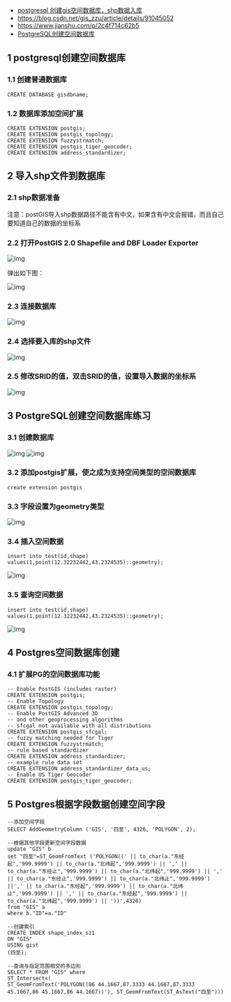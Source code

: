 - [postgresql 创建gis空间数据库，shp数据入库](https://blog.csdn.net/yangniceyangyang/article/details/104047479)
- https://blog.csdn.net/gis_zzu/article/details/91045052
- https://www.jianshu.com/p/2c4f714c62b5
- [PostgreSQL创建空间数据库](https://www.cnblogs.com/jiefu/p/13904912.html)

## 1 postgresql创建空间数据库

### 1.1 创建普通数据库

```plsql
CREATE DATABASE gisdbname;
```

### 1.2 数据库添加空间扩展

```plsql
CREATE EXTENSION postgis;
CREATE EXTENSION postgis_topology;
CREATE EXTENSION fuzzystrmatch;
CREATE EXTENSION postgis_tiger_geocoder;
CREATE EXTENSION address_standardizer;
```
## 2 导入shp文件到数据库

### 2.1 shp数据准备

注意：postGIS导入shp数据路径不能含有中文，如果含有中文会报错，而且自己要知道自己的数据的坐标系

### 2.2 打开PostGIS 2.0 Shapefile and DBF Loader Exporter

![img](https://img-blog.csdnimg.cn/20190606154216367.png?x-oss-process=image/watermark,type_ZmFuZ3poZW5naGVpdGk,shadow_10,text_aHR0cHM6Ly9ibG9nLmNzZG4ubmV0L2dpc196enU=,size_16,color_FFFFFF,t_70)

弹出如下图：

![img](https://img-blog.csdnimg.cn/20190606154258929.png?x-oss-process=image/watermark,type_ZmFuZ3poZW5naGVpdGk,shadow_10,text_aHR0cHM6Ly9ibG9nLmNzZG4ubmV0L2dpc196enU=,size_16,color_FFFFFF,t_70)

### 2.3 连接数据库

![img](https://img-blog.csdnimg.cn/20190606154412337.png?x-oss-process=image/watermark,type_ZmFuZ3poZW5naGVpdGk,shadow_10,text_aHR0cHM6Ly9ibG9nLmNzZG4ubmV0L2dpc196enU=,size_16,color_FFFFFF,t_70)

### 2.4 选择要入库的shp文件

![img](https://img-blog.csdnimg.cn/20190606154507931.png?x-oss-process=image/watermark,type_ZmFuZ3poZW5naGVpdGk,shadow_10,text_aHR0cHM6Ly9ibG9nLmNzZG4ubmV0L2dpc196enU=,size_16,color_FFFFFF,t_70)

### 2.5 修改SRID的值，双击SRID的值，设置导入数据的坐标系

![img](https://img-blog.csdnimg.cn/2019060615464535.png?x-oss-process=image/watermark,type_ZmFuZ3poZW5naGVpdGk,shadow_10,text_aHR0cHM6Ly9ibG9nLmNzZG4ubmV0L2dpc196enU=,size_16,color_FFFFFF,t_70)

## 3 PostgreSQL创建空间数据库练习

### 3.1 创建数据库

![img](https://img2020.cnblogs.com/blog/997646/202010/997646-20201030234347026-1976099327.png)
 ![img](https://img2020.cnblogs.com/blog/997646/202010/997646-20201030234704561-1754943698.png)

### 3.2 添加postgis扩展，使之成为支持空间类型的空间数据库

```plsql
create extension postgis
```

### 3.3 字段设置为geometry类型

![img](https://img2020.cnblogs.com/blog/997646/202010/997646-20201030235541420-888055935.png)

### 3.4 插入空间数据

```plsql
insert into test(id,shape) values(1,point(12.32232442,43.2324535)::geometry);
```

![img](https://img2020.cnblogs.com/blog/997646/202010/997646-20201031000045954-299499116.png)

### 3.5 查询空间数据

```plsql
insert into test(id,shape) values(1,point(12.32232442,43.2324535)::geometry);
```

![img](https://img2020.cnblogs.com/blog/997646/202010/997646-20201031000230929-326474463.png)

## 4 Postgres空间数据库创建

### 4.1 扩展PG的空间数据库功能

```plsql
-- Enable PostGIS (includes raster) 
CREATE EXTENSION postgis; 
-- Enable Topology 
CREATE EXTENSION postgis_topology; 
-- Enable PostGIS Advanced 3D 
-- and other geoprocessing algorithms 
-- sfcgal not available with all distributions 
CREATE EXTENSION postgis_sfcgal; 
-- fuzzy matching needed for Tiger 
CREATE EXTENSION fuzzystrmatch; 
-- rule based standardizer 
CREATE EXTENSION address_standardizer; 
-- example rule data set 
CREATE EXTENSION address_standardizer_data_us; 
-- Enable US Tiger Geocoder 
CREATE EXTENSION postgis_tiger_geocoder;
```

## 5 Postgres根据字段数据创建空间字段

```plsql
--添加空间字段
SELECT AddGeometryColumn ('GIS', '四至', 4326, 'POLYGON', 2);

--根据其他字段更新空间字段数据
update "GIS" b 
set "四至"=ST_GeomFromText ('POLYGON((' || to_char(a."东经起",'999.9999') || to_char(a."北纬起",'999.9999') || ',' || to_char(a."东经止",'999.9999') || to_char(a."北纬起",'999.9999') || ',' || to_char(a."东经止",'999.9999') || to_char(a."北纬止",'999.9999') ||',' || to_char(a."东经起",'999.9999') || to_char(a."北纬止",'999.9999') || ',' || to_char(a."东经起",'999.9999') || to_char(a."北纬起",'999.9999') || '))',4326)
from "GIS" a
where b."ID"=a."ID"

--创建索引
CREATE INDEX shape_index_sz1
ON "GIS"
USING gist
(四至); 

--查询与指定范围相交的多边形
SELECT * FROM "GIS" where 
ST_Intersects(
ST_GeomFromText('POLYGON((86 44.1667,87.3333 44.1667,87.3333 45.1667,86 45.1667,86 44.1667))'), ST_GeomFromText(ST_AsText("四至")))
```


